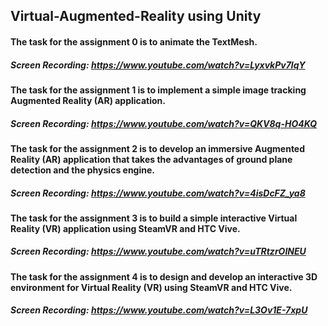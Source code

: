## Virtual-Augmented-Reality using Unity

#### The task for the assignment 0 is to animate the TextMesh.
##### Screen Recording: https://www.youtube.com/watch?v=LyxvkPv7lqY

#### The task for the assignment 1 is to implement a simple image tracking Augmented Reality (AR) application.
##### Screen Recording: https://www.youtube.com/watch?v=QKV8q-HO4KQ

#### The task for the assignment 2 is to develop an immersive Augmented Reality (AR) application that takes the advantages of ground plane detection and the physics engine.
##### Screen Recording: https://www.youtube.com/watch?v=4isDcFZ_ya8

#### The task for the assignment 3 is to build a simple interactive Virtual Reality (VR) application using SteamVR and HTC Vive.
##### Screen Recording: https://www.youtube.com/watch?v=uTRtzrOINEU

#### The task for the assignment 4 is to design and develop an interactive 3D environment for Virtual Reality (VR) using SteamVR and HTC Vive.
##### Screen Recording: https://www.youtube.com/watch?v=L3Ov1E-7xpU